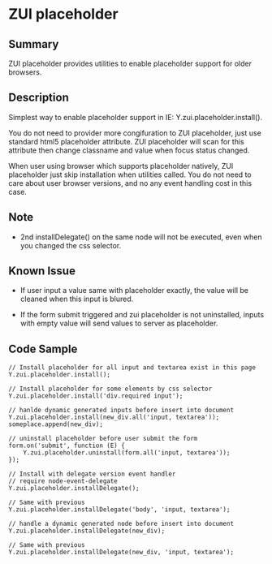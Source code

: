 ZUI placeholder
===============

Summary
-------

ZUI placeholder provides utilities to enable placeholder support for older browsers.

Description
-----------

Simplest way to enable placeholder support in IE: Y.zui.placeholder.install().

You do not need to provider more congifuration to ZUI placeholder, just use 
standard html5 placeholder attribute. ZUI placeholder will scan for this 
attribute then change classname and value when focus status changed.

When user using browser which supports placeholder natively, ZUI placeholder
just skip installation when utilities called. You do not need to care about
user browser versions, and no any event handling cost in this case.

Note
----

*   2nd installDelegate() on the same node will not be executed, even
    when you changed the css selector.

Known Issue
-----------

*   If user input a value same with placeholder exactly, the value will be 
    cleaned when this input is blured.

*   If the form submit triggered and zui placeholder is not uninstalled,
    inputs with empty value will send values to server as placeholder.

Code Sample
-----------

    // Install placeholder for all input and textarea exist in this page
    Y.zui.placeholder.install();

    // Install placeholder for some elements by css selector
    Y.zui.placeholder.install('div.required input');

    // hanlde dynamic generated inputs before insert into document
    Y.zui.placeholder.install(new_div.all('input, textarea'));
    someplace.append(new_div);

    // uninstall placeholder before user submit the form
    form.on('submit', function (E) {
        Y.zui.placeholder.uninstall(form.all('input, textarea'));
    });

    // Install with delegate version event handler
    // require node-event-delegate
    Y.zui.placeholder.installDelegate();

    // Same with previous
    Y.zui.placeholder.installDelegate('body', 'input, textarea');

    // handle a dynamic generated node before insert into document
    Y.zui.placeholder.installDelegate(new_div);

    // Same with previous
    Y.zui.placeholder.installDelegate(new_div, 'input, textarea');
